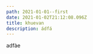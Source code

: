 ```yaml
---
path: 2021-01-01--first
date: 2021-01-02T21:12:08.096Z
title: khuevan
description: ádfá
---
```

adfàe